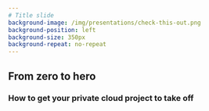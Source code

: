 ```yaml
---
# Title slide
background-image: /img/presentations/check-this-out.png
background-position: left
background-size: 350px
background-repeat: no-repeat
---
```


<!--<aside class="" style="float: left;">
  <img src="{{site.url}}/img/presentations/check-this-out.png" style="background: none; border: none; box-shadow: none; width: 350px; " />
</aside>-->
<h2>From zero to hero</h2>
<h3>How to get your private cloud project to take off</h3>
